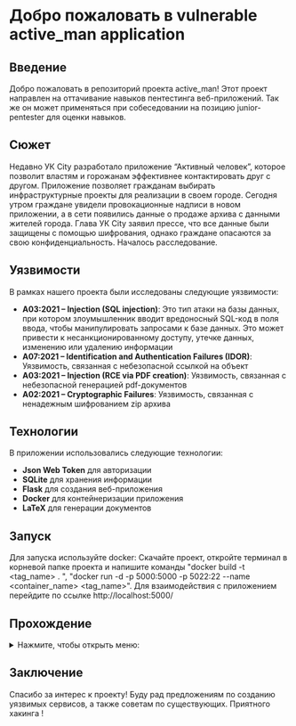 # Добро пожаловать в vulnerable active_man application

## Введение
Добро пожаловать в репозиторий проекта active_man! Этот проект направлен на оттачивание навыков пентестинга веб-приложений. Так же он может применяться при собеседовании на позицию junior-pentester для оценки навыков.

## Сюжет
Недавно УК City разработало приложение “Активный человек”, которое позволит властям и горожанам эффективнее контактировать друг с другом. Приложение позволяет гражданам выбирать инфраструктурные проекты для реализации в своем городе. Сегодня утром граждане увидели провокационные надписи в новом приложении, а в сети появились данные о продаже архива с данными жителей города. Глава УК City заявил прессе, что все данные были защищены с помощью шифрования, однако граждане опасаются за свою конфиденциальность. Началось расследование.

## Уязвимости
В рамках нашего проекта были исследованы следующие уязвимости:

- **A03:2021 – Injection (SQL injection)**: Это тип атаки на базы данных, при котором злоумышленник вводит вредоносный SQL-код в поля ввода, чтобы манипулировать запросами к базе данных. Это может привести к несанкционированному доступу, утечке данных, изменению или удалению информации
- **A07:2021 – Identification and Authentication Failures (IDOR)**: Уязвимость, связанная с небезопасной ссылкой на объект
- **A03:2021 – Injection (RCE via PDF creation)**: Уязвимость, связанная с небезопасной генерацией pdf-документов
- **A02:2021 – Cryptographic Failures**: Уязвимость, связанная с ненадежным шифрованием zip архива

## Технологии
В приложении использовались следующие технологии:
- **Json Web Token** для авторизации
- **SQLite** для хранения информации
- **Flask** для создания веб-приложения
- **Docker** для контейнеризации приложения
- **LaTeX** для генерации документов

## Запуск
Для запуска используйте docker:
Скачайте проект, откройте терминал в корневой папке проекта и напишите команды "docker build -t <tag_name> . ", "docker run -d -p 5000:5000 -p 5022:22 --name <container_name> <tag_name>". Для взаимодействия с приложением перейдите по ссылке http://localhost:5000/

## Прохождение

<details>
  <summary>Нажмите, чтобы открыть меню:</summary>

  - Заходим на сайт и оцениваем функциональность.
  - Регистрируемся.
  - Видим, что можем поставить лайк и подтвердить аккаунт. На этом этапе эксплуатируем or-based SQL injection ![тык](https://book.hacktricks.xyz/pentesting-web/sql-injection) и ![тык](https://www.google.com/url?sa=t&source=web&rct=j&opi=89978449&url=https://portswigger.net/web-security/sql-injection/cheat-sheet&ved=2ahUKEwjlq6yxgOmIAxVDFBAIHf9XFwgQFnoECBcQAQ&usg=AOvVaw1-chxB0XFPiDFl3H0x7eal).
  - После подтверждения аккаунта становится доступным вход по QR. Декодируем его и видим, что для входа используется токен и id пользователя. Меняем id на id админа.
  - Оцениваем функциональность, доступную админу. Видим, что можем закрыть проект, однако не хватает голосов граждан. Проведя фаззинг, обнаруживаем, что данный эндпоинт также поддерживает метод POST. Далее подбираем параметр (helper), который нужно передать, чтобы обойти проверку на голоса (True).
  - Закрываем проект и получаем сгенерированный PDF-документ. Используя `Exiftool`, определяем, что при генерации использовался пакет LaTeX ![клик](https://book.hacktricks.xyz/pentesting-web/formula-csv-doc-latex-ghostscript-injection#command-execution).
  - С помощью полезных нагрузок, приведённых в ссылке выше, проводим разведку сервера. В папке `/root/.ssh` находим приватный ключ `id_rsa`. Получаем его в PDF при помощи нагрузки:

{\scriptsize
\immediate\write18{cat /home/simple-user/.ssh/id_rsa | base64 > output}
\input{output}
}



  - Декодируем и сохраняем в файл `id_rsa` (команда: `cat id_in_base64 | base64 -d > id_rsa`). Видим, что это зашифрованный ключ.
  - Используя `ssh2john`, создаём хеш этого ключа: `ssh2john id_rsa > hash`. С помощью `John the Ripper` подбираем пароль: `john hash --wordlist=/path/to/rockyou`. Получаем пароль и входим на сервер (пароль: "droopy").
  - В соответствии с сюжетом необходимо получить доступ к конфиденциальным данным, поэтому проводим разведку в рабочей папке `/app/instance` и находим `archive.zip`, защищённый паролем. Однако в нём используется слабое шифрование ![тык](https://jizen0x01.github.io/Mess-Me-Writeup/#) и ![тык](https://github.com/kimci86/bkcrack/blob/master/example/tutorial.md).
  - Используя приведённые выше ссылки, получаем доступ к содержимому архива: создаём файл, используя команду:

    

bash
echo -n "\x89\x50\x4e\x47\x0d\x0a\x1a\x0a\x00\x00\x00\x0d\x49\x48\x44\x52" > plain.text



 <p>Проверяем содержимое архива</p>
  <div align="center"><img src="https://github.com/Loftven/standoff_app/blob/master/assets/1.png" alt="Проверяем содержимое архива" /></div>
  
  <p>Запускаем взлом</p>
  <div align="center"><img src="https://github.com/Loftven/standoff_app/blob/master/assets/2.png" alt="Запускаем взлом" /></div>

  <p>Дешифруем архив</p>
  <div align="center"><img src="https://github.com/Loftven/standoff_app/blob/master/assets/3.png" alt="Дешифруем архив" /></div>
  
- В базе данных находим конечный флаг: `{ThI5_IS_Your_Fl@6}`

</details>

## Заключение
Спасибо за интерес к проекту! Буду рад предложениям по созданию уязвимых сервисов, а также советам по существующих. Приятного хакинга !
